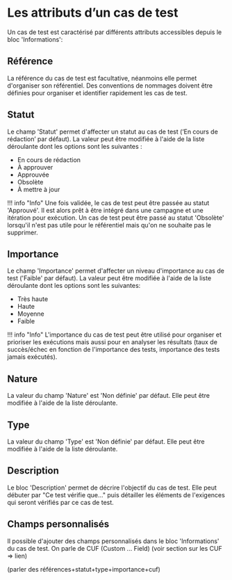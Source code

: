 
# Les attributs d’un cas de test

Un cas de test est caractérisé par différents attributs accessibles depuis le bloc 'Informations':

## Référence
La référence du cas de test est facultative, néanmoins elle permet d'organiser son référentiel. Des conventions de nommages doivent être définies pour organiser et identifier rapidement les cas de test.

## Statut
Le champ 'Statut' permet d'affecter un statut au cas de test (‘En cours de rédaction’ par défaut). La valeur peut être modifiée à l'aide de la liste déroulante dont les options sont les suivantes :

 - En cours de rédaction
 - À approuver
 - Approuvée
 - Obsolète
 - À mettre à jour

!!! info "Info"
	Une fois validée, le cas de test peut être passée au statut 'Approuvé'. Il est alors prêt à être intégré dans une campagne et une itération pour exécution. 
Un cas de test peut être passé au statut 'Obsolète' lorsqu'il n'est pas utile pour le référentiel mais qu'on ne souhaite pas le supprimer.

## Importance
Le champ 'Importance' permet d'affecter un niveau d'importance au cas de test ('Faible' par défaut). La valeur peut être modifiée à l'aide de la liste déroulante dont les options sont les suivantes:

- Très haute
- Haute
- Moyenne
- Faible 

!!! info "Info"
	L'importance du cas de test peut être utilisé pour organiser et prioriser les exécutions mais aussi pour en analyser les résultats (taux de succès/échec en fonction de l'importance des tests, importance des tests jamais exécutés).

## Nature
La valeur du champ 'Nature' est 'Non définie' par défaut. Elle peut être modifiée à l'aide de la liste déroulante.
 
## Type
La valeur du champ 'Type' est 'Non définie' par défaut. Elle peut être modifiée à l'aide de la liste déroulante.

## Description
Le bloc 'Description' permet de décrire l'objectif du cas de test. Elle peut débuter par "Ce test vérifie que..." puis détailler les éléments de l'exigences qui seront vérifiés par ce cas de test. 


## Champs personnalisés

Il possible d'ajouter des champs personnalisés dans le bloc 'Informations' du cas de test. On parle de CUF (Custom ... Field) (voir section sur les CUF => lien)

(parler des références+statut+type+importance+cuf)
<!--stackedit_data:
eyJoaXN0b3J5IjpbLTE1NTQyNTA2NjIsLTIxOTY0NTM5NywtOT
U3MDE3MjQ1LDIxMTY5MTU2NTEsNzYwNDE4Mzk3LDk0OTI5MDE5
OCwtNzYxNzI0NzI5LC0xODcyMzkxODUwLDg4Njg4NDEyNiwzOD
M0NDA2MzUsMTczNzE1NDE4OCwxMjU1NDAwNDc5LDIwMzA3Nzg4
NzIsLTkwOTM0OTI4MSwzNzIwMjU2NDAsLTUyMzg5MzA2OSwxMz
cwNzkzMTIsLTgwNTY3MzQzN119
-->